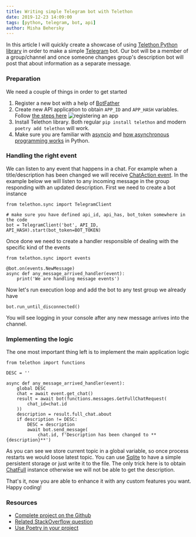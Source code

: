 ```yaml
---
title: Writing simple Telegram bot with Telethon
date: 2019-12-23 14:09:00
tags: [python, telegram, bot, api]
author: Misha Behersky
---
```


In this article I will quickly create a showcase of using [Telethon Python library](https://docs.telethon.dev/en/latest/) in order to make a simple [Telegram](https://telegram.org/) bot. Our bot will be a member of a group/channel and once someone changes group's description bot will post that about information as a separate message. 

### Preparation
We need a couple of things in order to get started
1. Register a new bot with a help of [BotFather](https://core.telegram.org/bots#6-botfather)
2. Create new API application to obtain `APP_ID` and `APP_HASH` variables. Follow [the steps here](https://docs.telethon.dev/en/latest/basic/signing-in.html)
![registering an app](/img/article/e5d53b14217b3ba28d50cd0263835238.png)
3. Install Telethon library. Both regular `pip install telethon` and modern `poetry add telethon` will work.
4. Make sure you are familiar with [asyncio](https://docs.python.org/3/library/asyncio.html) and [how asynchronous programming works](https://realpython.com/async-io-python/) in Python.

### Handling the right event
We can listen to any event that happens in a chat. For example when a title/description has been changed we will receive [ChatAction event](https://docs.telethon.dev/en/latest/quick-references/events-reference.html#chataction). In the example below we will listen to any incoming message in the group responding with an updated description. First we need to create a bot instance


```
from telethon.sync import TelegramClient

# make sure you have defined api_id, api_has, bot_token somewhere in the code
bot = TelegramClient('bot', API_ID,  API_HASH).start(bot_token=BOT_TOKEN)
```

Once done we need to create a handler responsible of dealing with the specific kind of the events

```
from telethon.sync import events

@bot.on(events.NewMessage)
async def any_message_arrived_handler(event):
    print('We are handling message events')
```

Now let's run execution loop and add the bot to any test group we already have

```
bot.run_until_disconnected()
```

You will see logging in your console after any new message arrives into the channel.

### Implementing the logic
The one most important thing left is to implement the main application logic

```
from telethon import functions

DESC = ''

async def any_message_arrived_handler(event):
    global DESC
    chat = await event.get_chat()
    result = await bot(functions.messages.GetFullChatRequest(
        chat_id=chat.id
    ))
    description = result.full_chat.about
    if description != DESC:
        DESC = description
        await bot.send_message(
            chat.id, f'Description has been changed to **{description}**')
```

As you can see we store current topic in a global variable, so once process restarts we would loose latest topic. You can use [Sqlite](https://docs.python.org/3.9/library/sqlite3.html) to have a simple persistent storage or just write it to the file. The only trick here is to obtain [ChatFull](https://tl.telethon.dev/constructors/chat_full.html) instance otherwise we will not be able to get the description. 

That's it, now you are able to enhance it with any custom features you want. Happy coding!

### Resources
* [Complete project on the Github](https://github.com/bmwant/tabtab)
* [Related StackOverflow question](https://stackoverflow.com/questions/48432287/how-to-get-telegrams-channel-description-in-telethon)
* [Use Poetry in your project](https://bmwlog.pp.ua/post/using-poetry-in-production)
